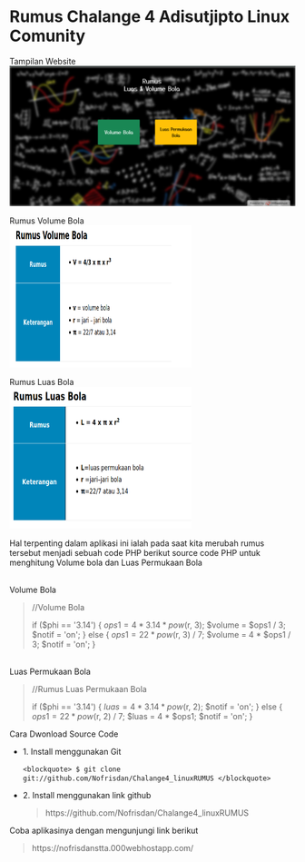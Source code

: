 <h1>Rumus Chalange 4 Adisutjipto Linux Comunity</h1>

Tampilan Website
<img src="linuxc4/img/bgc4.png">

Rumus Volume Bola
<br>
<img src="linuxc4/img/volumC1.png" width="320px" height="250px">

Rumus Luas Bola
<br>
<img src="linuxc4/img/volumc2.png" width="320px" height="250px">

Hal terpenting dalam aplikasi ini ialah pada saat kita merubah rumus tersebut menjadi sebuah code PHP
berikut source code PHP untuk menghitung Volume bola dan Luas Permukaan Bola

<br>
Volume Bola
<br>
<blockquote>
  //Volume Bola
  
   if ($phi == '3.14') {
        $ops1 = 4 * 3.14 * pow($r, 3);
        $volume = $ops1 / 3;
        $notif = 'on';
    } else {
        $ops1 = 22 * pow($r, 3) / 7;
        $volume = 4 * $ops1 / 3;
        $notif = 'on';
    }
  </blockquote>
  
<br>
Luas Permukaan Bola
<br>
<blockquote>
  //Rumus Luas Permukaan Bola
  
 if ($phi == '3.14') {
        $luas = 4 * 3.14 * pow($r, 2);
        $notif = 'on';
    } else {
        $ops1 = 22 * pow($r, 2) / 7;
        $luas = 4 * $ops1;
        $notif = 'on';
    }
  </blockquote>



<p> Cara Dwonload Source Code</p>

<ul>
  <li>
    1. Install menggunakan Git
    
    <blockquote> $ git clone git://github.com/Nofrisdan/Chalange4_linuxRUMUS </blockquote>
   </li>
   <li>
      2. Install menggunakan link github
  <blockquote> https://github.com/Nofrisdan/Chalange4_linuxRUMUS </blockquote>
  </li>
</ul>


<p> Coba aplikasinya dengan mengunjungi link berikut </p>
 <blockquote> https://nofrisdanstta.000webhostapp.com/ </blockquote>
